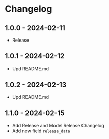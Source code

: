  
# Changelog

## 1.0.0 - 2024-02-11
- Release

## 1.0.1 - 2024-02-12
- Upd README.md

## 1.0.2 - 2024-02-13
- Upd README.md

## 1.1.0 - 2024-02-15
- Add Release and Model Release Changelog
- Add new field `release_data`
